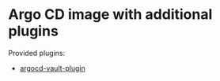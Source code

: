 # Argo CD image with additional plugins

Provided plugins:
* [argocd-vault-plugin](https://github.com/argoproj-labs/argocd-vault-plugin)